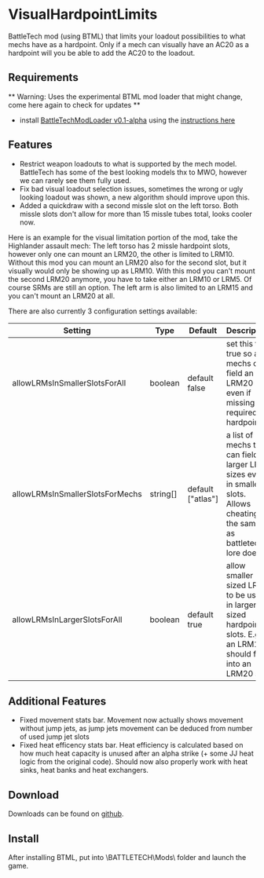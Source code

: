 # VisualHardpointLimits
BattleTech mod (using BTML) that limits your loadout possibilities to what mechs have as a hardpoint. Only if a mech can visually have an AC20 as a hardpoint will you be able to add the AC20 to the loadout.

## Requirements
** Warning: Uses the experimental BTML mod loader that might change, come here again to check for updates **

* install [BattleTechModLoader v0.1-alpha](https://github.com/Mpstark/BattleTechModLoader/releases) using the [instructions here](https://github.com/Mpstark/BattleTechModLoader)

## Features
- Restrict weapon loadouts to what is supported by the mech model. BattleTech has some of the best looking models thx to MWO, however we can rarely see them fully used.
- Fix bad visual loadout selection issues, sometimes the wrong or ugly looking loadout was shown, a new algorithm should improve upon this.
- Added a quickdraw with a second missle slot on the left torso. Both missle slots don't allow for more than 15 missle tubes total, looks cooler now.

Here is an example for the visual limitation portion of the mod, take the Highlander assault mech:
The left torso has 2 missle hardpoint slots, however only one can mount an LRM20, the other is limited to LRM10. Without this mod you can mount an LRM20 also for the second slot, but it visually would only be showing up as LRM10. With this mod you can't mount the second LRM20 anymore, you have to take either an LRM10 or LRM5. Of course SRMs are still an option.
The left arm is also limited to an LRM15 and you can't mount an LRM20 at all.

There are also currently 3 configuration settings available:

Setting | Type | Default | Description
--- | --- | --- | ---
allowLRMsInSmallerSlotsForAll | boolean | default false | set this to true so all mechs can field an LRM20 even if missing the required hardpoints.
allowLRMsInSmallerSlotsForMechs | string[] | default ["atlas"] | a list of mechs that can field larger LRM sizes even in smaller slots. Allows cheating the same as battletech lore does.
allowLRMsInLargerSlotsForAll | boolean | default true | allow smaller sized LRMs to be used in larger sized hardpoint slots. E.g. an LRM10 should fit into an LRM20 slot.

## Additional Features

- Fixed movement stats bar. Movement now actually shows movement without jump jets, as jump jets movement can be deduced from number of used jump jet slots
- Fixed heat efficency stats bar. Heat efficiency is calculated based on how much heat capacity is unused after an alpha strike (+ some JJ heat logic from the original code). Should now also properly work with heat sinks, heat banks and heat exchangers.

## Download

Downloads can be found on [github](https://github.com/CptMoore/VisualHardpointLimits/releases).

## Install
After installing BTML, put into \BATTLETECH\Mods\ folder and launch the game.
